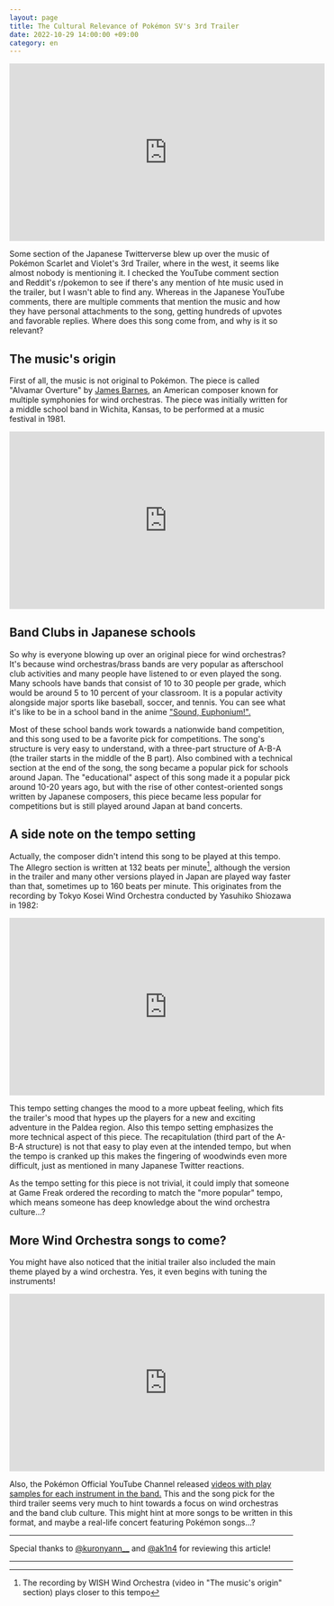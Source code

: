 ```yaml
---
layout: page
title: The Cultural Relevance of Pokémon SV's 3rd Trailer
date: 2022-10-29 14:00:00 +09:00
category: en
---
```


<iframe width="560" height="315" src="https://www.youtube.com/embed/rIvABegnbD8" title="YouTube video player" frameborder="0" allow="accelerometer; autoplay; clipboard-write; encrypted-media; gyroscope; picture-in-picture" allowfullscreen></iframe>

Some section of the Japanese Twitterverse blew up over the music of Pokémon Scarlet and Violet's 3rd Trailer, where in the west, it seems like almost nobody is mentioning it. I checked the YouTube comment section and Reddit's r/pokemon to see if there's any mention of hte music used in the trailer, but I wasn't able to find any. Whereas in the Japanese YouTube comments, there are multiple comments that mention the music and how they have personal attachments to the song, getting hundreds of upvotes and favorable replies. Where does this song come from, and why is it so relevant?

## The music's origin

First of all, the music is not original to Pokémon. The piece is called "Alvamar Overture" by [James Barnes](https://en.wikipedia.org/wiki/James_Barnes_(composer)), an American composer known for multiple symphonies for wind orchestras. The piece was initially written for a middle school band in Wichita, Kansas, to be performed at a music festival in 1981.

<iframe width="560" height="315" src="https://www.youtube.com/embed/3xhdw-Q3xAQ" title="YouTube video player" frameborder="0" allow="accelerometer; autoplay; clipboard-write; encrypted-media; gyroscope; picture-in-picture" allowfullscreen></iframe>

## Band Clubs in Japanese schools

So why is everyone blowing up over an original piece for wind orchestras? It's because wind orchestras/brass bands are very popular as afterschool club activities and many people have listened to or even played the song. Many schools have bands that consist of 10 to 30 people per grade, which would be around 5 to 10 percent of your classroom. It is a popular activity alongside major sports like baseball, soccer, and tennis. You can see what it's like to be in a school band in the anime ["Sound, Euphonium!".](http://anime-eupho.com/)

Most of these school bands work towards a nationwide band competition, and this song used to be a favorite pick for competitions. The song's structure is very easy to understand, with a three-part structure of A-B-A (the trailer starts in the middle of the B part). Also combined with a technical section at the end of the song, the song became a popular pick for schools around Japan. The "educational" aspect of this song made it a popular pick around 10-20 years ago, but with the rise of other contest-oriented songs written by Japanese composers, this piece became less popular for competitions but is still played around Japan at band concerts.

## A side note on the tempo setting

Actually, the composer didn't intend this song to be played at this tempo. The Allegro section is written at 132 beats per minute[^1], although the version in the trailer and many other versions played in Japan are played way faster than that, sometimes up to 160 beats per minute. This originates from the recording by Tokyo Kosei Wind Orchestra conducted by Yasuhiko Shiozawa in 1982:

<iframe width="560" height="315" src="https://www.youtube.com/embed/tpiFbPtRGJA" title="YouTube video player" frameborder="0" allow="accelerometer; autoplay; clipboard-write; encrypted-media; gyroscope; picture-in-picture" allowfullscreen></iframe>

This tempo setting changes the mood to a more upbeat feeling, which fits the trailer's mood that hypes up the players for a new and exciting adventure in the Paldea region. Also this tempo setting emphasizes the more technical aspect of this piece. The recapitulation (third part of the A-B-A structure) is not that easy to play even at the intended tempo, but when the tempo is cranked up this makes the fingering of woodwinds even more difficult, just as mentioned in many Japanese Twitter reactions.

As the tempo setting for this piece is not trivial, it could imply that someone at Game Freak ordered the recording to match the "more popular" tempo, which means someone has deep knowledge about the wind orchestra culture...? 

## More Wind Orchestra songs to come?

You might have also noticed that the initial trailer also included the main theme played by a wind orchestra. Yes, it even begins with tuning the instruments!

<iframe width="560" height="315" src="https://www.youtube.com/embed/BEtfH5P0PSk" title="YouTube video player" frameborder="0" allow="accelerometer; autoplay; clipboard-write; encrypted-media; gyroscope; picture-in-picture" allowfullscreen></iframe>

Also, the Pokémon Official YouTube Channel released [videos with play samples for each instrument in the band.](https://www.youtube.com/watch?v=BEtfH5P0PSk&list=PLBE2D9BnJJUoD-UjGGR7iKrS3z8af1rbU) This and the song pick for the third trailer seems very much to hint towards a focus on wind orchestras and the band club culture. This might hint at more songs to be written in this format, and maybe a real-life concert featuring Pokémon songs...?

----

Special thanks to [@kuronyann__](https://twitter.com/kuronyann__) and [@ak1n4](https://twitter.com/ak1n4) for reviewing this article!

----

[^1]: The recording by WISH Wind Orchestra (video in "The music's origin" section) plays closer to this tempo
